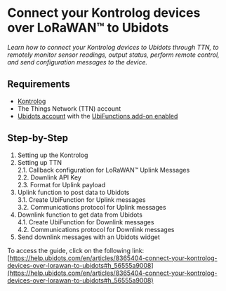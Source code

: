 # Connect your Kontrolog devices over LoRaWAN™ to Ubidots
*Learn how to connect your Kontrolog devices to Ubidots through TTN, to remotely monitor sensor readings, output status, perform remote control, and send configuration messages to the device.*

## Requirements
+ [Kontrolog](https://omicroniot.com/beta-9-2/)
+ The Things Network (TTN) account
+ [Ubidots account](https://es.ubidots.com/signup) with the [UbiFunctions add-on enabled](https://help.ubidots.com/en/articles/2094690-plans-billing-how-to-add-ubifunctions-to-my-account)

## Step-by-Step
1. Setting up the Kontrolog
2. Setting up TTN   
   2.1. Callback configuration for LoRaWAN™ Uplink Messages   
   2.2. Downlink API Key   
   2.3. Format for Uplink payload   
3. Uplink function to post data to Ubidots   
   3.1. Create UbiFunction for Uplink messages   
   3.2. Communications protocol for Uplink messages   
4. Downlink function to get data from Ubidots   
   4.1. Create UbiFunction for Downlink messages   
   4.2. Communications protocol for Downlink messages   
5. Send downlink messages with an Ubidots widget

To access the guide, click on the following link: [https://help.ubidots.com/en/articles/8365404-connect-your-kontrolog-devices-over-lorawan-to-ubidots#h_56555a9008](https://help.ubidots.com/en/articles/8365404-connect-your-kontrolog-devices-over-lorawan-to-ubidots#h_56555a9008)


